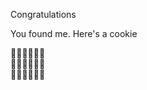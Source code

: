 Congratulations 

You found me. Here's a cookie 

🍪🍪🍪🍪🍪🍪 \
🍪🍪🍪🍪🍪🍪 \
🍪🍪🍪🍪🍪🍪

<!---
dandeviant/dandeviant is a ✨ special ✨ repository because its `README.md` (this file) appears on your GitHub profile.
You can click the Preview link to take a look at your changes.
--->
